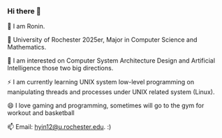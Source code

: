 ### Hi there 👋

🤔 I am Ronin.

🔭 University of Rochester 2025er, Major in Computer Science and Mathematics.

🌱 I am interested on Computer System Architecture Design and Artificial Intelligence those two big directions. 

⚡ I am currently learning UNIX system low-level programming on manipulating threads and processes under UNIX related system (Linux). 

😄 I love gaming and programming, sometimes will go to the gym for workout and basketball 

📫 Email: hyin12@u.rochester.edu. 
:)

<!--
**Fight-Ronin/Fight-Ronin** is a ✨ _special_ ✨ repository because its `README.md` (this file) appears on your GitHub profile.

Here are some ideas to get you started:

- 🔭 I’m currently working on ...
- 🌱 I’m currently learning ...
- 👯 I’m looking to collaborate on ...
- 🤔 I’m looking for help with ...
- 💬 Ask me about ...
- 📫 How to reach me: ...
- 😄 Pronouns: ...
- ⚡ Fun fact: ...
-->
